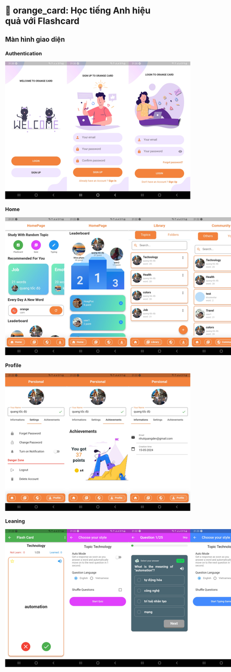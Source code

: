 # 🍊 orange_card: Học tiếng Anh hiệu quả với Flashcard

## Màn hình giao diện

### Authentication

<div style="display: flex;">
  <img src="./public/z5511028307856_b0ab3d0a5d68bfcb43ad41cfa2155a66.jpg" width="200px" alt="Welcome">
  <img src="./public/z5511028304888_b3f6fff493823b8030d86688fa9443a4.jpg" width="200px" alt="Đăng ký">
  <img src="./public/z5511028307656_c7244956a3106a5f979550b6da7f9e00.jpg" width="200px" alt="Đăng nhập">
</div>

### Home

<div style="display: flex;">
  <img src="./public/z5511028298105_5ecfaa0a12c38dd17fdb848ebb5196e8.jpg" width="200px" alt="HomePage">
  <img src="./public/z5511028250710_6bd7f2512b410ab301c44a840fa6fecc.jpg" width="200px" alt="HomePage">
  <img src="./public/z5511028244452_89e49ba6a7b0bac7c7529c83a68d3438.jpg" width="200px" alt="Library">
    <img src="./public/z5511028240844_0419b6ff33c3521c361862c0025728b4.jpg" width="200px" alt="Community">
    <img src="./public/z5511028240844_0419b6ff33c3521c361862c0025728b4.jpg" width="200px" alt="Community">
</div>

### Profile

<div style="display: flex;">
  <img src="./public/z5511028237177_26dfa533bce0f7f3a3e4c7c147325a92.jpg" width="200px" alt="Profile">
  <img src="./public/z5511028234143_f2a5de12bac6ab4f77315e534f7c895f.jpg" width="200px" alt="Acchievement">
  <img src="./public/z5511028230746_3b1413e5b760fd5e5c0f01ba48ff52da.jpg" width="200px" alt="in4">
</div>

### Leaning

<div style="display: flex;">
  <img src="./public/z5511028228273_d44d5ebe7c45b603f70d1729ecc7e930.jpg" width="200px" alt="Card">
  <img src="./public/z5511028223173_8d548f9a2e3a223f93c7030f0c19c8e4.jpg" width="200px" alt="style">
  <img src="./public/z5511028218548_2cd27b72f79d4eee3e45c50fe0e7e33c.jpg" width="200px" alt="quiz">
    <img src="./public/z5511028215059_2d449fe790fb20ac77145661e8631105.jpg" width="200px" alt="style2">
      <img src="./public/z5511028148480_b0de9911ad4c4517c42276f426e113d0.jpg" width="200px" alt="typing">
</div>


